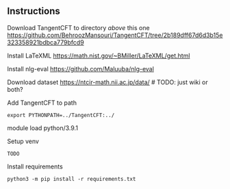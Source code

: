 ## Instructions

Download TangentCFT to directory *above* this one https://github.com/BehroozMansouri/TangentCFT/tree/2b189dff67d6d3b15e323358921bdbca779bfcd9

Install LaTeXML https://math.nist.gov/~BMiller/LaTeXML/get.html

Install nlg-eval https://github.com/Maluuba/nlg-eval

Download dataset https://ntcir-math.nii.ac.jp/data/ # TODO: just wiki or both?

Add TangentCFT to path
```
export PYTHONPATH=../TangentCFT:../
```

module load python/3.9.1

Setup venv
```
TODO
```

Install requirements
```
python3 -m pip install -r requirements.txt
```

